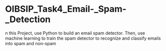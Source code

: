# OIBSIP_Task4_Email-_Spam-_Detection
n this Project, use Python to build an email spam detector. Then, use machine learning to train the spam detector to recognize and classify emails into spam and non-spam
